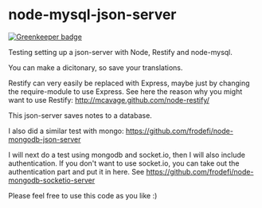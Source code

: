 node-mysql-json-server
===========

[![Greenkeeper badge](https://badges.greenkeeper.io/itranga/mynew.svg)](https://greenkeeper.io/)

Testing setting up a json-server with Node, Restify and node-mysql.

You can make a dicitonary, so save your translations.

Restify can very easily be replaced with Express, maybe just by changing the require-module to use Express.
See here the reason why you might want to use Restify: http://mcavage.github.com/node-restify/

This json-server saves notes to a database.

I also did a similar test with mongo: https://github.com/frodefi/node-mongodb-json-server

I will next do a test using mongodb and socket.io, then I will also include authentication.
If you don't want to use socket.io, you can take out the authentication part and put it in here.
See https://github.com/frodefi/node-mongodb-socketio-server

Please feel free to use this code as you like :)
